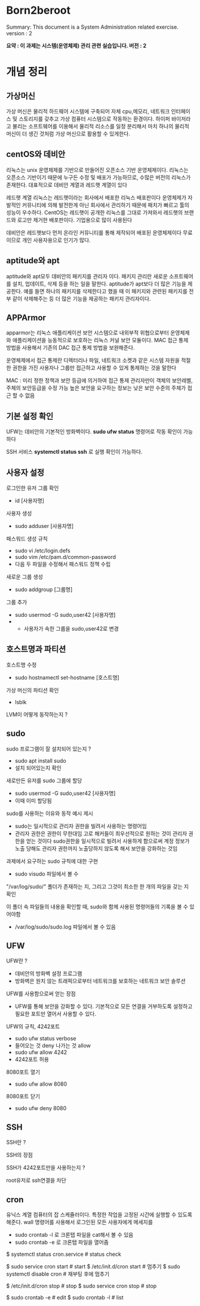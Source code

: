 # Born2beroot
Summary: This document is a System Administration related exercise.
version : 2

**요약 : 이 과제는 시스템(운영체제) 관리 관련 실습입니다.
버전 : 2**


# 개념 정리

## 가상머신
가상 머신은 물리적 하드웨어 시스템에 구축되어 자체 cpu,메모리, 네트워크 인터페이스 및 스토리지를 갖추고 가상 컴퓨터 시스템으로 작동하는 환경이다.
하이퍼 바이저라고 불리는 소프트웨어를 이용해서 물리적 리소스를 일정 분리해서 마치 하나의 물리적 머신이 더 생긴 것처럼 가상 머신으로 활용할 수 있게한다.

## centOS와 데비안
리눅스는 unix 운영체제를 기반으로 만들어진 오픈소스 기반 운영체제이다.
리눅스는 오픈소스 기반이기 때문에 누구든 수정 및 배포가 가능하므로, 수많은 버전의 리눅스가 존재한다. 대표적으로 데비안 계열과 레드햇 계열이 있다

레드햇 계열 리눅스는 레드햇이라는 회사에서 배포한 리눅스 배포판이다 운영체제가 자발적인 커뮤니티에 의해 발전한게 아닌 회사에서 관리하기 때문에 패치가 빠르고 툴의 성능이 우수하다.
CentOS는 레드햇이 공개한 리눅스를 그대로 가져와서 레드햇의 브랜드와 로고만 제거한 배포판이다. 기업용으로 많이 사용된다

데비안은 레드햇보다 먼저 온라인 커뮤니티를 통해 제작되어 배포된 운영체제이다 무료이므로 개인 사용자용으로 인기가 많다.

## aptitude와 apt
aptitude와 apt모두 데비안의 패키지를 관리자 이다. 패키지 관리란 새로운 소프트웨어를 설치, 업데이트, 삭제 등을 하는 일을 말한다.
aptitude가 apt보다 더 많은 기능을 제공한다. 예를 들면 하나의 패키지를 삭제한다고 했을 때 이 패키지와 관련된 패키지를 전부 같이 삭제해주는 등 더 많은 기능을 제공하는 패키지 관리자이다.

## APPArmor
apparmor는 리눅스 애플리케이션 보안 시스템으로 내외부적 위협으로부터 운영체제와 애플리케이션을 능동적으로 보호하는 리눅스 커널 보안 모듈이다.
MAC 접근 통제 방법을 사용해서 기존의 DAC 접근 통제 방법을 보완해준다.

운영체제에서 접근 통제란 디렉터리나 파일, 네트워크 소켓과 같은 시스템 자원을 적절한 권한을 가진 사용자나 그룹만 접근하고 사용할 수 있게 통제하는 것을 말한다

MAC : 미리 정한 정책과 보안 등급에 의거하여 접근 통제
      관리자만이 객체의 보안레벨, 주체의 보안등급을 수정 가능
      높은 보안을 요구하는 정보는 낮은 보안 수준의 주체가 접근 할 수 없음
      
## 기본 설정 확인
UFW는 데비안의 기본적인 방화벽이다.
**sudo ufw status** 명령어로 작동 확인이 가능하다

SSH 서비스
**systemctl status ssh** 로 실행 확인이 가능하다.

## 사용자 설정
로그인한 유저 그룹 확인
- id [사용자명]

사용자 생성
- sudo adduser [사용자명]

패스워드 생성 규칙
- sudo vi /etc/login.defs
- sudo vim /etc/pam.d/common-password
- 다음 두 파일을 수정해서 패스워드 정책 수립

새로운 그룹 생성
- sudo addgroup [그룹명]

그룹 추가
- sudo usermod -G sudo,user42 [사용자명]
- - 사용자가 속한 그룹을 sudo,user42로 변경


## 호스트명과 파티션

호스트명 수정
- sudo hostnamectl set-hostname [호스트명]

가상 머신의 파티션 확인
- lsblk

LVM이 어떻게 동작하는지 ?

## sudo
sudo 프로그램이 잘 설치되어 있는지 ?
- sudo apt install sudo
- 설치 되어있는지 확인

새로만든 유저를 sudo 그룹에 할당
- sudo usermod -G sudo,user42 [사용자명]
- 이때 이미 할당됨

sudo를 사용하는 이유와 동작 예시 제시
- sudo는 일시적으로 관리자 권한을 빌려서 사용하는 명령어임
- 관리자 권한은 권한이 무한대임 고로 해커들이 최우선적으로 원하는 것이 관리자 권한을 얻는 것이다 sudo권한을 일시적으로 빌려서 사용하게 함으로써 계정 정보가 노출 당해도 관리자 권한까지 노출당하지 않도록 해서 보안을 강화하는 것임

과제에서 요구하는 sudo 규칙에 대한 구현
- sudo visudo 파일에서 볼 수 

"/var/log/sudo/" 폴더가 존재하는 지, 그리고 그것이 최소한 한 개의 파일을 갖는 지 확인

이 폴더 속 파일들의 내용을 확인할 때, sudo와 함께 사용된 명령어들의 기록을 볼 수 있어야함
- /var/log/sudo/sudo.log 파일에서 볼 수 있음

## UFW
UFW란 ?
- 데비안의 방화벽 설정 프로그램
- 방화벽은 원치 않는 트래픽으로부터 네트워크를 보호하는 네트워크 보안 솔루션

UFW를 사용함으로써 얻는 장점
- UFW를 통해 보안을 강화할 수 있다. 기본적으로 모든 연결을 거부하도록 설정하고 필요한 포트만 열어서 사용할 수 있다.

UFW의 규칙, 4242포트
- sudo ufw status verbose
- 들어오는 것 deny 나가는 것 allow
- sudo ufw allow 4242
- 4242포트 허용

8080포트 열기
- sudo ufw allow 8080

8080포트 닫기
- sudo ufw deny 8080

## SSH
SSH란 ?

SSH의 장점

SSH가 4242포트만을 사용하는지 ?

root유저로 ssh연결을 차단

## cron
유닉스 계열 컴퓨터의 잡 스케쥴러이다.
특정한 작업을 고정된 시간에 실행할 수 있도록 해준다.
wall 명령어를 사용해서 로그인된 모든 사용자에게 메세지를 

- sudo crontab -l 로 크론탭 파일을 cat해서 볼 수 있음
- sudo crontab -e 로 크론탭 파일을 열어줌



$ systemctl status cron.service # status check


$ sudo service cron start # start
$ /etc/init.d/cron start # 멈추기
$ sudo systemctl disable cron # 재부팅 후에 멈추기

$ /etc/init.d/cron stop # stop
$ sudo service cron stop # stop

$ sudo crontab -e # edit
$ sudo crontab -l # list








